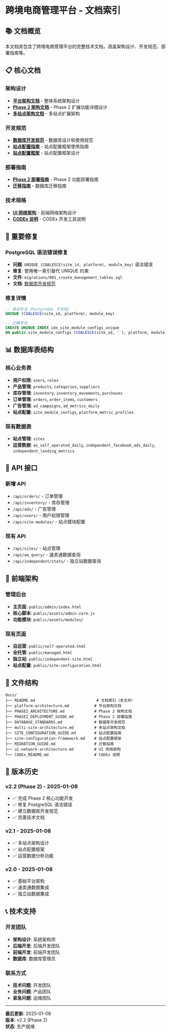 # 跨境电商管理平台 - 文档索引

## 📚 文档概览

本文档库包含了跨境电商管理平台的完整技术文档，涵盖架构设计、开发规范、部署指南等。

## 📋 核心文档

### 架构设计
- **[平台架构文档](./platform-architecture.md)** - 整体系统架构设计
- **[Phase 2 架构文档](./PHASE2_ARCHITECTURE.md)** - Phase 2 扩展功能详细设计
- **[多站点架构文档](./multi-site-architecture.md)** - 多站点扩展架构

### 开发规范
- **[数据库开发规范](./DATABASE_STANDARDS.md)** - 数据库设计和使用规范
- **[站点配置指南](./SITE_CONFIGURATION_GUIDE.md)** - 站点配置框架使用指南
- **[站点配置框架](./site-configuration-framework.md)** - 站点配置框架设计

### 部署指南
- **[Phase 2 部署指南](./PHASE2_DEPLOYMENT_GUIDE.md)** - Phase 2 功能部署指南
- **[迁移指南](./MIGRATION_GUIDE.md)** - 数据库迁移指南

### 技术规格
- **[UI 网络架构](./ui-network-architecture.md)** - 前端网络架构设计
- **[CODEx 说明](./CODEx_README.md)** - CODEx 开发工具说明

## 🔧 重要修复

### PostgreSQL 语法错误修复
- **问题**: `UNIQUE (COALESCE(site_id, platform), module_key)` 语法错误
- **修复**: 使用唯一索引替代 UNIQUE 约束
- **文件**: `migrations/001_create_management_tables.sql`
- **文档**: [数据库开发规范](./DATABASE_STANDARDS.md)

### 修复详情
```sql
-- 错误写法（PostgreSQL 不支持）
UNIQUE (COALESCE(site_id, platform), module_key)

-- 正确写法
CREATE UNIQUE INDEX idx_site_module_configs_unique 
ON public.site_module_configs (COALESCE(site_id, ''), platform, module_key);
```

## 📊 数据库表结构

### 核心业务表
- **用户权限**: `users`, `roles`
- **产品管理**: `products`, `categories`, `suppliers`
- **库存管理**: `inventory`, `inventory_movements`, `purchases`
- **订单管理**: `orders`, `order_items`, `customers`
- **广告管理**: `ad_campaigns`, `ad_metrics_daily`
- **站点配置**: `site_module_configs`, `platform_metric_profiles`

### 现有数据表
- **站点管理**: `sites`
- **运营数据**: `ae_self_operated_daily`, `independent_facebook_ads_daily`, `independent_landing_metrics`

## 🚀 API 接口

### 新增 API
- `/api/orders/` - 订单管理
- `/api/inventory/` - 库存管理
- `/api/ads/` - 广告管理
- `/api/users/` - 用户权限管理
- `/api/site-modules/` - 站点模块配置

### 现有 API
- `/api/sites/` - 站点管理
- `/api/ae_query/` - 速卖通数据查询
- `/api/independent/stats/` - 独立站数据查询

## 🎨 前端架构

### 管理后台
- **主页面**: `public/admin/index.html`
- **核心脚本**: `public/assets/admin-core.js`
- **功能模块**: `public/assets/modules/`

### 现有页面
- **自运营**: `public/self-operated.html`
- **全托管**: `public/managed.html`
- **独立站**: `public/independent-site.html`
- **站点配置**: `public/site-configuration.html`

## 📁 文件结构

```
docs/
├── README.md                           # 文档索引（本文件）
├── platform-architecture.md           # 平台架构文档
├── PHASE2_ARCHITECTURE.md             # Phase 2 架构文档
├── PHASE2_DEPLOYMENT_GUIDE.md         # Phase 2 部署指南
├── DATABASE_STANDARDS.md              # 数据库开发规范
├── multi-site-architecture.md         # 多站点架构文档
├── SITE_CONFIGURATION_GUIDE.md        # 站点配置指南
├── site-configuration-framework.md    # 站点配置框架
├── MIGRATION_GUIDE.md                 # 迁移指南
├── ui-network-architecture.md         # UI 网络架构
└── CODEx_README.md                    # CODEx 说明
```

## 🔄 版本历史

### v2.2 (Phase 2) - 2025-01-08
- ✅ 完成 Phase 2 核心功能开发
- ✅ 修复 PostgreSQL 语法错误
- ✅ 建立数据库开发规范
- ✅ 完善技术文档

### v2.1 - 2025-01-08
- ✅ 多站点架构设计
- ✅ 站点配置框架
- ✅ 运营数据分析功能

### v2.0 - 2025-01-08
- ✅ 基础平台架构
- ✅ 速卖通数据集成
- ✅ 独立站数据集成

## 📞 技术支持

### 开发团队
- **架构设计**: 系统架构师
- **后端开发**: 后端开发团队
- **前端开发**: 前端开发团队
- **数据库**: 数据库管理员

### 联系方式
- **技术问题**: 开发团队
- **业务问题**: 产品团队
- **紧急问题**: 运维团队

---

**最后更新**: 2025-01-08  
**版本**: v2.2 (Phase 2)  
**状态**: 生产就绪
